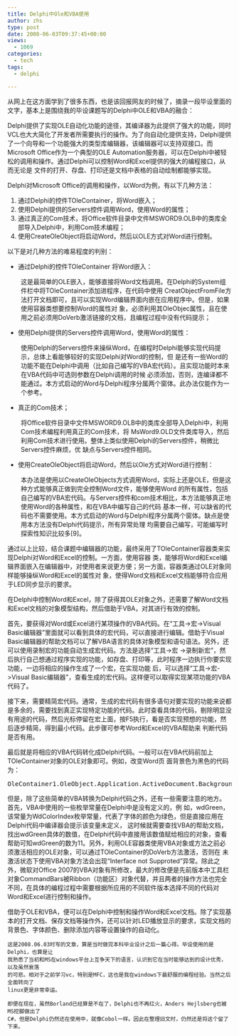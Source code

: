 ```yaml
---
title: Delphi中Ole和VBA使用
author: zhs
type: post
date: 2008-06-03T09:37:45+00:00
views:
  - 1069
categories:
  - tech
tags:
  - delphi

---
```

从网上在这方面学到了很多东西，也是该回报网友的时候了，摘录一段毕设里面的文字，基本上是围绕我的毕设课题写的Delphi中OLE和VBA的融合：

Delphi提供了实现OLE自动化功能的途径，其编译器为此提供了强大的功能，同时VCL也大大简化了开发者所需要执行的操作。为了向自动化提供支持，Delphi提供了一个向导和一个功能强大的类型库编辑器，该编辑器可以支持双接口。而Microsoft Office作为一个典型的OLE Automation服务器，可以在Delphi中被轻松的调用和操作。通过Delphi可以控制Word和Excel提供的强大的编程接口，从而无论是 文件的打开、存盘、打印还是文档中表格的自动绘制都能够实现。

Delphi对Microsoft Office的调用和操作，以Word为例，有以下几种方法：

  1. 通过Delphi的控件TOleContainer，将Word嵌入；
  2. 使用Delphi提供的Servers控件调用Word，使用Word的属性；
  3. 通过真正的Com技术，将Office软件目录中文件MSWORD9.OLB中的类库全部导入Delphi中，利用Com技术编程；
  4. 使用CreateOleObject将启动Word，然后以OLE方式对Word进行控制。

以下是对几种方法的难易程度的判别：

  * 通过Delphi的控件TOleContainer 将Word嵌入：

<p style="padding-left: 30px;">
  这是最简单的OLE嵌入，能够直接将Word文档调用。在Delphi的System组件栏中将TOleContainer添加进程序，在代码中使用 CreatObjectFromFile方法打开文档即可，且可以实现Word编辑界面内嵌在应用程序中。但是，如果使用容器类想要控制Word的属性对 象，必须利用其OleObjec属性，且在使用之前必须用DoVerb激活链接的文档，且编程过程中没有代码提示；
</p>

  * 使用Delphi提供的Servers控件调用Word，使用Word的属性：

<p style="padding-left: 30px;">
  使用Delphi的Servers控件来操纵Word，在编程时Delphi能够实现代码提示，总体上看能够较好的实现Delphi对Word的控制，但 是还有一些Word的功能不能在Delphi中调用（比如自己编写的VBA宏代码）。且实现功能时本来在VBA代码中可选则参数在Delphi调用的时候 必须添加，否则，连编译都不能通过。本方式启动的Word与Delphi程序分属两个窗体。此办法仅能作为一个参考。
</p>

  * 真正的Com技术；

<p style="padding-left: 30px;">
  将Office软件目录中文件MSWORD9.OLB中的类库全部导入Delphi中，利用Com技术编程利用真正的Com技术，将 MsWord9.OLD文件类库导入，然后利用Com技术进行使用。整体上类似使用Delphi的Servers控件，稍微比Servers控件麻烦，优 缺点与Servers控件相同。
</p>

  * 使用CreateOleObject将启动Word，然后以Ole方式对Word进行控制：

<p style="padding-left: 30px;">
  本办法是使用以CreateOleObjects方式调用Word，实际上还是OLE，但是这种方式能够真正做到完全控制Word文件，能够使用Word 的所有属性，包括自己编写的VBA宏代码。与Servers控件和com技术相比，本方法能够真正地使用Word的各种属性，和在VBA中编写自己的代码 基本一样，可以缺省的代码也不需要使用。本方式启动的Word与Delphi程序分属两个窗体。缺点是使用本方法没有Delphi代码提示，所有异常处理 均需要自己编写，可能编写时探索性知识比较多[9]。
</p>

通过以上比较，结合课题中编辑器的功能，最终采用了TOleContainer容器类来实现Delphi对Word和Excel的控制。一方面，使用容器 类，能够将Word和Excel编辑界面嵌入在编辑器中，对使用者来说更方便；另一方面，容器类通过OLE对象同样能够操纵Word和Excel的属性对 象，使得Word文档和Excel文档能够符合应用于LED同步显示的要求。

在Delphi中控制Word和Excel，除了获得其OLE对象之外，还需要了解Word文档和Excel文档的对象模型结构，然后借助于VBA，对其进行有效的控制。

首先，要获得对Word或Excel进行某项操作的VBA代码。在“工具->宏->Visual Basic编辑器”里面就可以看到具体的宏代码，可以直接进行编辑。借助于Visual Basic编辑器的帮助文档可以了解VBA语言的具体对象模型和语句语法。另外，还可以使用录制宏的功能自动生成宏代码。方法是选择“工具->宏 ->录制新宏”，然后执行自己想通过程序实现的功能，如存盘、打印等，此时程序一边执行你要实现功能，一边将相应的操作生成了一个宏，在实现功能 后，可以选择“工具->宏->Visual Basic编辑器”，查看生成的宏代码。这样便可以取得实现某项功能的VBA代码了。

接下来，需要精简宏代码。通常，生成的宏代码有很多语句对要实现的功能来说都是多余的，需要找到真正实现特定功能的代码。此时查看具体的代码，剔除明显没 有用途的代码，然后光标停留在宏上面，按F5执行，看是否实现预想的功能，然后逐步精简，得到最小代码。此步骤可参考Word和Excel的VBA帮助来 判断代码是否有用。

最后就是将相应的VBA代码转化成Delphi代码。一般可以在VBA代码前加上TOleContainer对象的OLE对象即可。例如，改变Word页 面背景色为黑色的代码为：

<pre class="brush: delphi; gutter: true">OleContainer1.OleObject.Application.ActiveDocument.Background.Fill.ForeColor.RGB:=clBlack;</pre>

但是，除了这些简单的VBA转换为Delphi代码之外，还有一些需要注意的地方。首先，VBA中使用的一些枚举常量在Delphi中是没有定义的，例 如，wdGreen，该常量为WdColorIndex枚举常量，代表了字体的颜色为绿色，但是直接应用在Delphi代码中编译器会提示该变量未定义， 这时候就需要查找VBA的帮助文档，找出wdGreen具体的数值，在Delphi代码中直接用该数值赋给相应的对象，查看帮助可知wdGreen的数为11。另外，利用OLE容器类使用VBA对象或方法之前必须激活相应的OLE对象，可以通过TOleContainer的DoVerb方法激活，否则在 未激活状态下使用VBA对象方法会出现“Interface not Supproted”异常。除此之外，微软对Office 2007的VBA对象有所修改，最大的修改便是先前版本中工具栏对象CommandBars被Ribbon（功能区）对象代替，并且两者的操作方法也完全 不同，在具体的编程过程中需要根据所应用的不同软件版本选择不同的代码对Word和Excel进行控制和操作。

借助于OLE和VBA，便可以在Delphi中控制和操作Word和Excel文档。除了实现基本的打开文档、保存文档等操作外，还可以针对LED播放显示的要求，实现文档的背景色、字体颜色、删除添加内容等设置操作的自动化。


```
这是2008.06.03时写的文章，算是当时做完本科毕业设计之后一篇心得。毕设使用的是Delphi，也算是让
我熟悉了当初和MS在windows平台上互争天下的语言，认识到它在当时能够达到的设计优秀，以及虽然衰落
的可悲。相对于之前学习vc，特别是MFC，这也是我在windows下最舒服的编程经验。当然之后全面转向了
linux更是非常幸运。

即便在现在，虽然Borland已经算是不在了，Delphi也不再红火，Anders Hejlsberg也被MS挖脚做出了
C#，但是Delphi仍然还在使用中，就像Cobol一样。因此在整理旧文时，仍然还是将这个留了下来。
```


